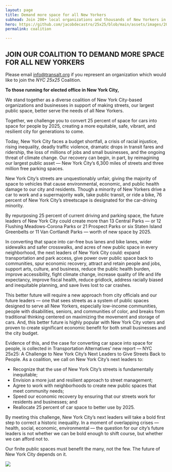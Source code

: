 ```yaml
---
layout: page
title: Demand more space for all New Yorkers
subhead: Join 200+ local organizations and thousands of New Yorkers in demanding more space for all of us.
hero: https://github.com/jacobdecastro/25x25/blob/main/assets/images/20210908TransAltStreets-81_EDITED.jpg?raw=true
permalink: coalition

---
```


## JOIN OUR COALITION TO DEMAND MORE SPACE FOR ALL NEW YORKERS

Please email [info@transalt.org](mailto:info@transalt.org) if you represent an organization which would like to join the _NYC 25x25_ Coalition.

**To those running for elected office in New York City,**

We stand together as a diverse coalition of New York City-based organizations and businesses in support of making streets, our largest public space, better serve the needs of all New Yorkers. 

Together, we challenge you to convert 25 percent of space for cars into space for people by 2025, creating a more equitable, safe, vibrant, and resilient city for generations to come. 

Today, New York City faces a budget shortfall, a crisis of racial injustice, rising inequality, deadly traffic violence, dramatic drops in transit fares and ridership, the loss of millions of jobs and small businesses, and the ongoing threat of climate change. Our recovery can begin, in part, by reimagining our largest public asset — New York City’s 6,300 miles of streets and three million free parking spaces. 

New York City’s streets are unquestionably unfair, giving the majority of space to vehicles that cause environmental, economic, and public health damage to our city and residents. Though a minority of New Yorkers drive a car to work and a supermajority walk, take public transit, or ride a bike, 76 percent of New York City’s streetscape is designated for the car-driving minority. 

By repurposing 25 percent of current driving and parking space, the future leaders of New York City could create more than 13 Central Parks — or 12 Flushing Meadows-Corona Parks or 21 Prospect Parks or six Staten Island Greenbelts or 11 Van Cortlandt Parks — worth of new space by 2025.

In converting that space into car-free bus lanes and bike lanes, wider sidewalks and safer crosswalks, and acres of new public space in every neighborhood, the next leaders of New York City could: expand transportation and park access, give power over public space back to communities, spur economic recovery, attract and retain people and jobs, support arts, culture, and business, reduce the public health burden, improve accessibility, fight climate change, increase quality of life and life expectancy, improve fiscal health, reduce gridlock, address racially biased and inequitable planning, and save lives lost to car crashes.

This better future will require a new approach from city officials and our future leaders — one that sees streets as a system of public spaces designed to serve all New Yorkers, especially low-income communities, people with disabilities, seniors, and communities of color, and breaks from traditional thinking centered on maximizing the movement and storage of cars. And, this better future is highly popular with New York City voters and proven to create significant economic benefit for both small businesses and the city budget. 

Evidence of this, and the case for converting car space into space for people, is collected in Transportation Alternatives’ new report — NYC 25x25: A Challenge to New York City’s Next Leaders to Give Streets Back to People. As a coalition, we call on New York City’s next leaders to:

<ul>
	<li class="list-no-space">Recognize that the use of New York City’s streets is fundamentally inequitable;</li>
	<li class="list-no-space">Envision a more just and resilient approach to street management;</li>
	<li class="list-no-space">Agree to work with neighborhoods to create new public spaces that meet community needs;</li>
	<li class="list-no-space">Speed our economic recovery by ensuring that our streets work for residents and businesses; and</li>
	<li class="list-no-space">Reallocate 25 percent of car space to better use by 2025.</li>
</ul>

By meeting this challenge, New York City’s next leaders will take a bold first step to correct a historic inequality. In a moment of overlapping crises — health, social, economic, environmental — the question for our city’s future leaders is not whether we can be bold enough to shift course, but whether we can afford not to.
 
Our finite public spaces must benefit the many, not the few. The future of New York City depends on it.

<img src="https://github.com/jacobdecastro/25x25/blob/main/assets/images/25x25%20coalition%20bg%20white.png?raw=true" class="card">

